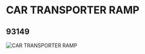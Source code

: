 # CAR TRANSPORTER RAMP
## 93149
![CAR TRANSPORTER RAMP](https://lc-www-live-s.legocdn.com/media/bricks/5/2/4600039.jpg)